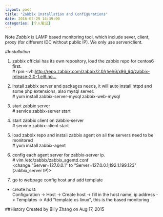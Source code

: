 ```yaml
---
layout: post
title: "Zabbix Installation and Configurations"
date: 2016-03-29 14:39:00
categories: [个人笔记]
---
```


Note 
*Zabbix* is LAMP based monitoring tool, which include sever, client, proxy (for different IDC without public IP). We only use server/client.  

#*Installation*
1) zabbix official has its own repository, load the zabbix repo for centos6 first.  
\# rpm -ivh http://repo.zabbix.com/zabbix/2.0/rhel/6/x86_64/zabbix-release-2.0-1.el6.no…

2) install zabbix server and packages needs, it will auto install httpd and some php extensions, also mysql server.  
\# yum install zabbix-server-mysql zabbix-web-mysql

3) start zabbix server  
\# service zabbix-server start  

4) start zabbix client on zabbix-server  
\# service zabbix-client start  

5) load zabbix repo and install zabbix agent on all the servers need to be monitored  
\# yum install zabbix-agent  

6) config each agent server for zabbix-server ip.  
\# vim /etc/zabbix/zabbix_agentd.conf  
<change "Server=127.0.0.1"  to  "Server=127.0.0.1,192.1.199.123" (zabbix_server IP)>  

7) go to webpage config host and add template  
 - create host:  
   Configuration -> Host -> Create host -> fill in the host name, ip address -> Templates -> Add "template os linux", this is the based monitoring  
   
##History
Created by Billy Zhang on Aug 17, 2015 
